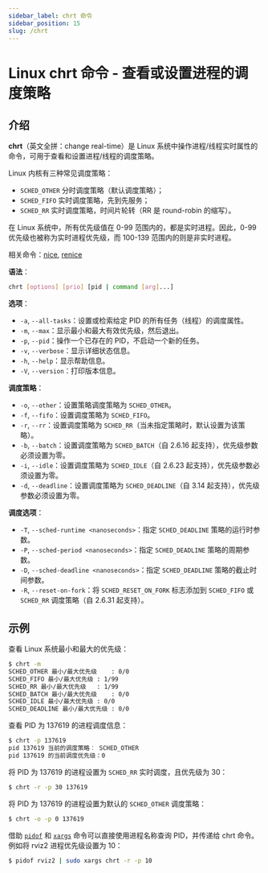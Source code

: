```yaml
---
sidebar_label: chrt 命令
sidebar_position: 15
slug: /chrt
---
```


# Linux chrt 命令 - 查看或设置进程的调度策略



## 介绍

**chrt**（英文全拼：change real-time）是 Linux 系统中操作进程/线程实时属性的命令，可用于查看和设置进程/线程的调度策略。

Linux 内核有三种常见调度策略：

- `SCHED_OTHER` 分时调度策略（默认调度策略）；
- `SCHED_FIFO` 实时调度策略，先到先服务；
- `SCHED_RR` 实时调度策略，时间片轮转（RR 是 round-robin 的缩写）。

在 Linux 系统中，所有优先级值在 0-99 范围内的，都是实时进程。因此，0-99 优先级也被称为实时进程优先级，而 100-139 范围内的则是非实时进程。

相关命令：[nice](/linux-command/nice/), [renice](/linux-command/renice/)

**语法**：

```bash
chrt [options] [prio] [pid | command [arg]...]
```

**选项**：

- `-a`, `--all-tasks`：设置或检索给定 PID 的所有任务（线程）的调度属性。
- `-m`, `--max`：显示最小和最大有效优先级，然后退出。
- `-p`, `--pid`：操作一个已存在的 PID，不启动一个新的任务。
- `-v`, `--verbose`：显示详细状态信息。
- `-h`, `--help`：显示帮助信息。
- `-V`, `--version`：打印版本信息。

**调度策略**：

- `-o`, `--other`：设置策略调度策略为 `SCHED_OTHER`。
- `-f`, `--fifo`：设置调度策略为 `SCHED_FIFO`。
- `-r`, `--rr`：设置调度策略为 `SCHED_RR`（当未指定策略时，默认设置为该策略）。
- `-b`, `--batch`：设置调度策略为 `SCHED_BATCH`（自 2.6.16 起支持），优先级参数必须设置为零。
- `-i`, `--idle`：设置调度策略为 `SCHED_IDLE`（自 2.6.23 起支持），优先级参数必须设置为零。
- `-d`, `--deadline`：设置调度策略为 `SCHED_DEADLINE`（自 3.14 起支持），优先级参数必须设置为零。

**调度选项**：

- `-T`, `--sched-runtime <nanoseconds>`：指定 `SCHED_DEADLINE` 策略的运行时参数。
- `-P`, `--sched-period <nanoseconds>`：指定 `SCHED_DEADLINE` 策略的周期参数。
- `-D`, `--sched-deadline <nanoseconds>`：指定 `SCHED_DEADLINE` 策略的截止时间参数。
- `-R`, `--reset-on-fork`：将 `SCHED_RESET_ON_FORK` 标志添加到 `SCHED_FIFO` 或 `SCHED_RR` 调度策略（自 2.6.31 起支持）。



## 示例

查看 Linux 系统最小和最大的优先级：

```bash
$ chrt -m
SCHED_OTHER 最小/最大优先级	: 0/0
SCHED_FIFO 最小/最大优先级	: 1/99
SCHED_RR 最小/最大优先级	: 1/99
SCHED_BATCH 最小/最大优先级	: 0/0
SCHED_IDLE 最小/最大优先级	: 0/0
SCHED_DEADLINE 最小/最大优先级	: 0/0
```

查看 PID 为 137619 的进程调度信息：

```bash
$ chrt -p 137619
pid 137619 当前的调度策略︰ SCHED_OTHER
pid 137619 的当前调度优先级：0
```

将 PID 为 137619 的进程设置为 `SCHED_RR` 实时调度，且优先级为 30：

```bash
$ chrt -r -p 30 137619
```

将 PID 为 137619 的进程设置为默认的 `SCHED_OTHER` 调度策略：

```bash
$ chrt -o -p 0 137619
```

借助 [`pidof`](/linux-command/pidof/) 和 [`xargs`](/linux-command/xargs/) 命令可以直接使用进程名称查询 PID，并传递给 chrt 命令。例如将 rviz2 进程优先级设置为 10：

```bash
$ pidof rviz2 | sudo xargs chrt -r -p 10
```

